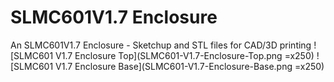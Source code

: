 # SLMC601V1.7 Enclosure
An SLMC601V1.7 Enclosure - Sketchup and STL files for CAD/3D printing
![SLMC601 V1.7 Enclosure Top](SLMC601-V1.7-Enclosure-Top.png =x250)
![SLMC601 V1.7 Enclosure Base](SLMC601-V1.7-Enclosure-Base.png =x250)